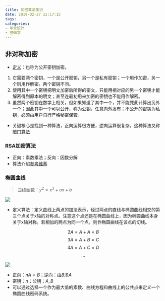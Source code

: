 ```yaml
---
title: 加密算法笔记
date: 2019-02-27 12:17:15
tags:
categories:
- 毕业设计
- 密码学
---
```


## 非对称加密

* [定义](https://zh.wikipedia.org/wiki/%E5%85%AC%E5%BC%80%E5%AF%86%E9%92%A5%E5%8A%A0%E5%AF%86)：也称为公开密钥加密。
1. 它需要两个密钥，一个是公开密钥，另一个是私有密钥；一个用作加密，另一个则用作解密。两个密钥不同。
2. 使用其中一个密钥把明文加密后所得的密文，只能用相对应的另一个密钥才能解密得到原本的明文；甚至连最初用来加密的密钥也不能用作解密。
3. 虽然两个密钥在数学上相关，但如果知道了其中一个，并不能凭此计算出另外一个；因此其中一个可以公开，称为公钥，任意向外发布；不公开的密钥为私钥，必须由用户自行严格秘密保管。

* 关键核心是找到一种算法，正向运算很方便，逆向运算很复杂。这种算法又称[暗门算法](https://en.wikipedia.org/wiki/Trapdoor_function)

### RSA加密算法

* 正向：素数乘法；反向：因数分解
* 算法介绍[参考维基](https://zh.wikipedia.org/wiki/RSA%E5%8A%A0%E5%AF%86%E6%BC%94%E7%AE%97%E6%B3%95)

### 椭圆曲线

> 曲线函数：$y^2 = x^3 + ax + b$

![](https://blog.cloudflare.com/content/images/image00.png)

* 定义算法：定义曲线上两点的加法表示，经过两点的直线与椭圆曲线相交的第三个点关于x轴的对称点。注意这个点还是在椭圆曲线上，因为椭圆曲线本身关于x轴对称。若相加的两点为同一个点，则作椭圆曲线在该点的切线。

$$2A = A + A = B$$
$$3A = A + B = C$$
$$4A = A + C = D$$
$$...$$

![](https://blog.cloudflare.com/content/images/image02.gif)

* 正向：$nA = B$；逆向：由$B$求$A$
* 密钥：$n$；公钥：$A, B$
* 可以通过选择一个作为最大值的素数、曲线方程和曲线上的公共点来定义一个椭圆曲线密码系统。
